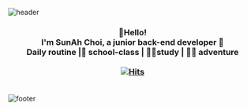 
![header](https://capsule-render.vercel.app/api?type=wave&color=gradient&height=240&section=header&text=SunAh%20Choi&fontSize=70&animation=fadeIn&fontAlignY=30)

### <div align="center"> 👋Hello! </br> I'm SunAh Choi, a junior back-end developer 🌱 </br> Daily routine |🏫 school-class | 👩‍💻study | 🤸‍♀️ adventure </br></br>[![Hits](https://hits.seeyoufarm.com/api/count/incr/badge.svg?url=https%3A%2F%2Fgithub.com%2FCSN-ah22&count_bg=%238FC4ED&title_bg=%23AAAAAA&icon=github.svg&icon_color=%23FFFFFF&title=hits&edge_flat=false)](https://hits.seeyoufarm.com)</br></br></div>

![footer](https://capsule-render.vercel.app/api?type=wave&color=gradient&height=230&section=footer&fontSize=90&animation=fadeIn)

<!--
**CSN-ah22/CSN-ah22** is a ✨ _special_ ✨ repository because its `README.md` (this file) appears on your GitHub profile.

Here are some ideas to get you started:

- 🔭 I’m currently working on ...
- 🌱 I’m currently learning ...
- 👯 I’m looking to collaborate on ...
- 🤔 I’m looking for help with ...
- 💬 Ask me about ...
- 📫 How to reach me: ...
- 😄 Pronouns: ...
- ⚡ Fun fact: ...
-->
